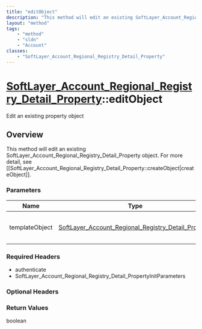 ```yaml
---
title: "editObject"
description: "This method will edit an existing SoftLayer_Account_Regional_Registry_Detail_Property object. For more detail, see [[Sof... "
layout: "method"
tags:
    - "method"
    - "sldn"
    - "Account"
classes:
    - "SoftLayer_Account_Regional_Registry_Detail_Property"
---
```

# [SoftLayer_Account_Regional_Registry_Detail_Property](/reference/services/SoftLayer_Account_Regional_Registry_Detail_Property)::editObject

Edit an existing property object


## Overview 
This method will edit an existing SoftLayer_Account_Regional_Registry_Detail_Property object. For more detail, see [[SoftLayer_Account_Regional_Registry_Detail_Property::createObject|createObject]]. 

### Parameters 
|Name | Type | Description |
| --- | --- | --- |
|templateObject| <a href='/reference/datatypes/SoftLayer_Account_Regional_Registry_Detail_Property'>SoftLayer_Account_Regional_Registry_Detail_Property </a>| A skeleton SoftLayer_Account_Regional_Registry_Detail_Property object with only the properties defined that you wish to change. Unchanged properties are left alone.|


### Required Headers
* authenticate
* SoftLayer_Account_Regional_Registry_Detail_PropertyInitParameters

### Optional Headers

### Return Values
boolean


